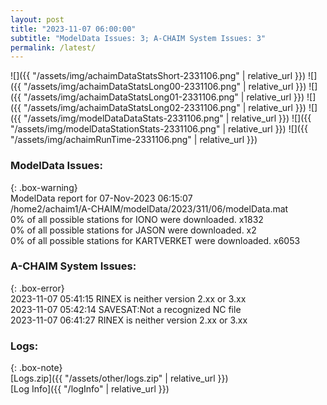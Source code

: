 ```yaml
---
layout: post
title: "2023-11-07 06:00:00"
subtitle: "ModelData Issues: 3; A-CHAIM System Issues: 3"
permalink: /latest/
---
```


![]({{ "/assets/img/achaimDataStatsShort-2331106.png" | relative_url }})
![]({{ "/assets/img/achaimDataStatsLong00-2331106.png" | relative_url }})
![]({{ "/assets/img/achaimDataStatsLong01-2331106.png" | relative_url }})
![]({{ "/assets/img/achaimDataStatsLong02-2331106.png" | relative_url }})
![]({{ "/assets/img/modelDataDataStats-2331106.png" | relative_url }})
![]({{ "/assets/img/modelDataStationStats-2331106.png" | relative_url }})
![]({{ "/assets/img/achaimRunTime-2331106.png" | relative_url }})


### ModelData Issues:  
  
{: .box-warning}  
 ModelData report for 07-Nov-2023 06:15:07   
 /home2/achaim1/A-CHAIM/modelData/2023/311/06/modelData.mat   
 0% of all possible stations for IONO were downloaded. x1832   
 0% of all possible stations for JASON were downloaded. x2   
 0% of all possible stations for KARTVERKET were downloaded. x6053   
  
### A-CHAIM System Issues:  
  
{: .box-error}  
2023-11-07 05:41:15 RINEX is neither version 2.xx or 3.xx  
2023-11-07 05:42:14 SAVESAT:Not a recognized NC file  
2023-11-07 06:41:27 RINEX is neither version 2.xx or 3.xx  

### Logs:  
  
{: .box-note}  
[Logs.zip]({{ "/assets/other/logs.zip" | relative_url }})  
[Log Info]({{ "/logInfo" | relative_url }})  
